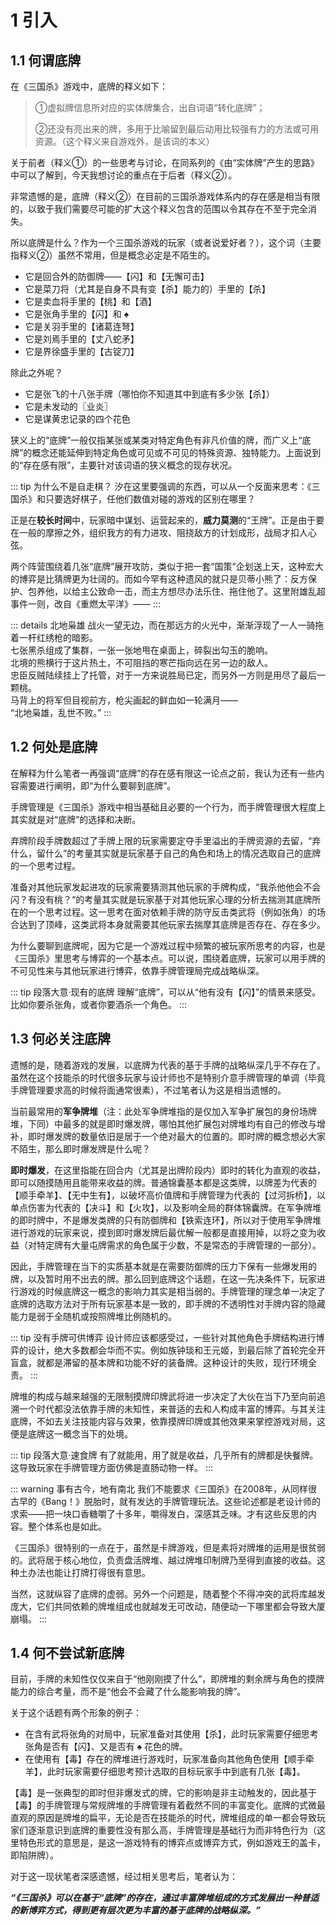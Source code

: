 # 1 引入

## 1.1 何谓底牌

在《三国杀》游戏中，底牌的释义如下：

> ①虚拟牌信息所对应的实体牌集合，出自词语“转化底牌”；
>
> ②还没有亮出来的牌，多用于比喻留到最后动用比较强有力的方法或可用资源。（这个释义来自游戏外，是该词的本义）

关于前者（释义①）的一些思考与讨论，在同系列的《由“实体牌”产生的思路》中可以了解到，今天我想讨论的重点在于后者（释义②）。

非常遗憾的是，底牌（释义②）在目前的三国杀游戏体系内的存在感是相当有限的，以致于我们需要尽可能的扩大这个释义包含的范围以令其存在不至于完全消失。

所以底牌是什么？作为一个三国杀游戏的玩家（或者说爱好者？），这个词（主要指释义②）虽然不常用，但是概念必定是不陌生的。

- 它是回合外的防御牌——【闪】和【无懈可击】
- 它是菜刀将（尤其是自身不具有变【杀】能力的）手里的【杀】
- 它是卖血将手里的【桃】和【酒】
- 它是张角手里的【闪】和 ♠
- 它是关羽手里的【诸葛连弩】
- 它是刘焉手里的【丈八蛇矛】
- 它是界徐盛手里的【古锭刀】

除此之外呢？

- 它是张飞的十八张手牌（哪怕你不知道其中到底有多少张【杀】）
- 它是未发动的〖业炎〗
- 它是谋黄忠记录的四个花色

狭义上的“底牌”一般仅指某张或某类对特定角色有非凡价值的牌，而广义上“底牌”的概念还能延伸到特定角色或可见或不可见的特殊资源、独特能力。上面说到的“存在感有限”，主要针对该词语的狭义概念的现存状况。

::: tip 为什么不是自走棋？
汐在这里要强调的东西，可以从一个反面来思考：《三国杀》和只要选好棋子，任他们数值对碰的游戏的区别在哪里？

正是在**较长时间**中，玩家暗中谋划、运营起来的，**威力莫测**的“王牌”。正是由于要在一般的摩擦之外，组织我方的有力进攻、阻挠敌方的计划成形，战局才扣人心弦。

两个阵营围绕着几张“底牌”展开攻防，类似于把一套“国策”企划送上天，这种宏大的博弈是比猜牌更为壮阔的。而如今罕有这种遗风的就只是贝蒂小熊了：反方保护、包养他，以给主公致命一击，而主方想尽办法乐住、拖住他了。这里附雄乱超事件一则，改自《重燃太平洋》——
:::

::: details 北地枭雄
战火一望无边，而在那远方的火光中，渐渐浮现了一人一骑拖着一杆红绣枪的暗影。<br>
七张黑杀组成了集群，一张一张地甩在桌面上，碎裂出勾玉的脆响。<br>
北境的熊横行于这片热土，不可阻挡的寒芒指向远在另一边的敌人。<br>
忠臣反贼陆续挂上了托管，对于一方来说胜局已定，而另外一方则是用尽了最后一颗桃。<br>
马背上的将军但目视前方，枪尖画起的鲜血如一轮满月——<br>
“北地枭雄，乱世不败。”
:::

## 1.2 何处是底牌

在解释为什么笔者一再强调“底牌”的存在感有限这一论点之前，我认为还有一些内容需要进行阐明，即“为什么要聊到底牌”。

手牌管理是《三国杀》游戏中相当基础且必要的一个行为，而手牌管理很大程度上其实就是对“底牌”的选择和决断。

弃牌阶段手牌数超过了手牌上限的玩家需要定夺手里溢出的手牌资源的去留，“弃什么，留什么”的考量其实就是玩家基于自己的角色和场上的情况选取自己的底牌的一个思考过程。

准备对其他玩家发起进攻的玩家需要猜测其他玩家的手牌构成，“我杀他他会不会闪？有没有桃？“的考量其实就是玩家基于对其他玩家心理的分析去揣测其底牌所在的一个思考过程。这一思考在面对依赖手牌的防守反击类武将（例如张角）的场合达到了顶峰，这类武将本身就需要其他玩家去揣摩其底牌是否存在、存在多少。

为什么要聊到底牌呢，因为它是一个游戏过程中频繁的被玩家所思考的内容，也是《三国杀》里思考与博弈的一个基本点。可以说，围绕着底牌，玩家可以用手牌的不可见性来与其他玩家进行博弈，依靠手牌管理局完成战略纵深。

::: tip 段落大意·现有的底牌
理解“底牌”，可以从“他有没有【闪】”的情景来感受。比如你要杀张角，或者你要酒杀一个角色。
:::

## 1.3 何必关注底牌

遗憾的是，随着游戏的发展，以底牌为代表的基于手牌的战略纵深几乎不存在了。虽然在这个技能杀的时代很多玩家与设计师也不是特别介意手牌管理的单调（毕竟手牌管理要求高的时候将面通常很素），不过笔者认为这是相当遗憾的。

当前最常用的**军争牌堆**（注：此处军争牌堆指的是仅加入军争扩展包的身份场牌堆，下同）中最多的就是即时爆发牌，哪怕其他扩展包对牌堆均有自己的修改与增补，即时爆发牌的数量依旧是居于一个绝对最大的位置的。即时牌的概念想必大家不陌生，那么即时爆发牌是什么呢？

**即时爆发**，在这里指能在回合内（尤其是出牌阶段内）即时的转化为直观的收益，即可以随摸随用且能带来收益的牌。普通锦囊基本都是这类牌，以牌差为代表的【顺手牵羊】、【无中生有】，以破坏高价值牌和手牌管理为代表的【过河拆桥】，以单点伤害为代表的【决斗】和【火攻】，以及影响全局的群体锦囊牌。在军争牌堆的即时牌中，不是爆发类牌的只有防御牌和【铁索连环】，所以对于使用军争牌堆进行游戏的玩家来说，摸到即时爆发牌后最优解一般都是直接用掉，以将之变为收益（对特定牌有大量屯牌需求的角色属于少数，不是常态的手牌管理的一部分）。

因此，手牌管理在当下的实质基本就是在需要防御牌的压力下保有一些爆发用的牌，以及暂时用不出去的牌。那么回到底牌这个话题，在这一先决条件下，玩家进行游戏的时候底牌这一概念的影响力其实是相当弱的。手牌管理的理念单一决定了底牌的选取方法对于所有玩家基本是一致的，即手牌的不透明性对手牌内容的隐藏能力是弱于全随机或按照牌堆比例随机的。

::: tip 没有手牌可供博弈
设计师应该都感受过，一些针对其他角色手牌结构进行博弈的设计，绝大多数都会华而不实。例如族钟琰和王元姬，到最后除了首轮完全开盲盒，就都是滞留的基本牌和功能不好的装备牌。这种设计的失败，现行环境全责。
:::

牌堆的构成与越来越强的无限制摸牌印牌武将进一步决定了大伙在当下乃至向前追溯一个时代都没法依靠手牌的未知性，来普适的去和人构成丰富的博弈。与其关注底牌，不如去关注技能内容与效果，依靠摸牌印牌或其他效果来掌控游戏对局，这便是底牌这一概念当下的处境。

::: tip 段落大意·速食牌
有了就能用，用了就是收益，几乎所有的牌都是快餐牌。这导致玩家在手牌管理方面仿佛是直肠动物一样。
:::

::: warning 事有古今，地有南北
我们不能要求《三国杀》在2008年，从同样很古早的《Bang！》脱胎时，就有发达的手牌管理玩法。这些论述都是老设计师的求索——把一块口香糖嚼了十多年，嚼得发白，深感其乏味。才有这些反思的内容。整个体系也是如此。

《三国杀》很特别的一点在于，虽然是卡牌游戏，但是素将对牌堆的运用是很贫弱的。武将居于核心地位，负责盘活牌堆、越过牌堆印制牌乃至得到直接的收益。这种土办法也能让打牌打得很有意思。

当然，这就纵容了底牌的虚弱。另外一个问题是，随着整个不得冲突的武将库越发庞大，它们共同依赖的牌堆组成也就越发无可改动，随便动一下哪里都会导致大厦崩塌。
:::

## 1.4 何不尝试新底牌

目前，手牌的未知性仅仅来自于“他刚刚摸了什么”，即牌堆的剩余牌与角色的摸牌能力的综合考量，而不是“他会不会藏了什么能影响我的牌”。

关于这个话题有两个形象的例子：

- 在含有武将张角的对局中，玩家准备对其使用【杀】，此时玩家需要仔细思考张角是否有【闪】、又是否有 ♠ 花色的牌。
- 在使用有【毒】存在的牌堆进行游戏时，玩家准备向其他角色使用【顺手牵羊】，此时玩家需要仔细思考预计选取的目标玩家手中到底有几张【毒】。

【毒】是一张典型的即时但非爆发式的牌，它的影响是非主动触发的，因此基于【毒】的手牌管理与常规牌堆的手牌管理有着截然不同的丰富变化。底牌的式微最直观的原因是牌堆的扁平，无论是否在技能杀的时代，牌堆组成的单一都会导致玩家们逐渐意识到底牌的重要性没有那么高，手牌管理是基础行为而非特色行为（这里特色形式的意思是，是这一游戏特有的博弈点或博弈方式，例如游戏王的盖卡，即陷阱牌）。

对于这一现状笔者深感遗憾，经过相关思考后，笔者认为：

***“《三国杀》可以在基于“底牌”的存在，通过丰富牌堆组成的方式发展出一种普适的新博弈方式，得到更有层次更为丰富的基于底牌的战略纵深。”***
